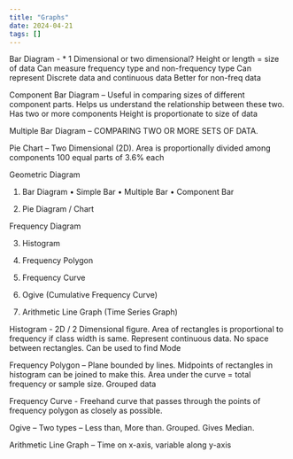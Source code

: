 ```yaml
---
title: "Graphs"
date: 2024-04-21
tags: []
---
```

Bar Diagram -  * 1 Dimensional or two dimensional?
Height or length = size of data
Can measure frequency type and non-frequency type
Can represent Discrete data and continuous data
Better for non-freq data

Component Bar Diagram – Useful in comparing sizes of different component parts. Helps us understand the relationship between these two. 
Has two or more components
Height is proportionate to size of data

Multiple Bar Diagram – COMPARING TWO OR MORE SETS OF DATA. 

Pie Chart – Two Dimensional (2D). 
Area is proportionally divided among components
100 equal parts of 3.6% each


Geometric Diagram

1. Bar Diagram
	• Simple Bar
	• Multiple Bar
	• Component Bar

2. Pie Diagram / Chart


Frequency Diagram

3. Histogram

4. Frequency Polygon

5. Frequency Curve

6. Ogive  (Cumulative Frequency Curve)

7. Arithmetic Line Graph (Time Series Graph)


Histogram   -  2D / 2 Dimensional figure. Area of rectangles is proportional to frequency if class width is same. Represent continuous data. No space between rectangles.  Can be used to find Mode

Frequency Polygon – Plane bounded by lines. Midpoints of rectangles in histogram can be joined to make this. Area under the curve = total frequency or sample size. Grouped data

Frequency Curve   - Freehand curve that passes through the points of frequency polygon as closely as possible.

Ogive – Two types – Less than, More than. Grouped. Gives Median.

Arithmetic Line Graph – Time on x-axis, variable along y-axis 



